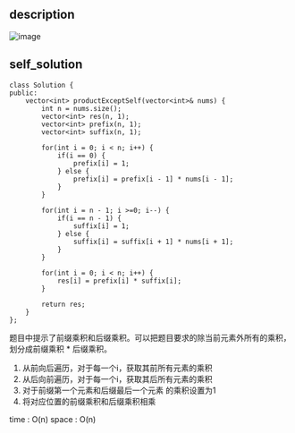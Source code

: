 ## description 
![image](https://github.com/ethan686/leetcode/assets/73508499/5ca62d52-028e-4e82-8d17-8b25a78f7546)
## self_solution
```
class Solution {
public:
    vector<int> productExceptSelf(vector<int>& nums) {
        int n = nums.size();
        vector<int> res(n, 1);
        vector<int> prefix(n, 1);
        vector<int> suffix(n, 1);

        for(int i = 0; i < n; i++) {
            if(i == 0) {
                prefix[i] = 1;
            } else {
                prefix[i] = prefix[i - 1] * nums[i - 1];
            }
        }

        for(int i = n - 1; i >=0; i--) {
            if(i == n - 1) {
                suffix[i] = 1;
            } else {
                suffix[i] = suffix[i + 1] * nums[i + 1];
            }
        }

        for(int i = 0; i < n; i++) {
            res[i] = prefix[i] * suffix[i];
        }
        
        return res;
    }
};
```
题目中提示了前缀乘积和后缀乘积。可以把题目要求的除当前元素外所有的乘积，划分成前缀乘积 * 后缀乘积。
1. 从前向后遍历，对于每一个i，获取其前所有元素的乘积
2. 从后向前遍历，对于每一个i，获取其后所有元素的乘积
3. 对于前缀第一个元素和后缀最后一个元素 的乘积设置为1
4. 将对应位置的前缀乘积和后缀乘积相乘

time : O(n)
space : O(n)
